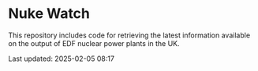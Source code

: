 # Nuke Watch

This repository includes code for retrieving the latest information available on the output of EDF nuclear power plants in the UK.

Last updated: 2025-02-05 08:17